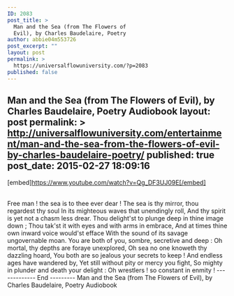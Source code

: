 ```yaml
---
ID: 2083
post_title: >
  Man and the Sea (from The Flowers of
  Evil), by Charles Baudelaire, Poetry
author: abbie04m553726
post_excerpt: ""
layout: post
permalink: >
  https://universalflowuniversity.com/?p=2083
published: false
---
```

Man and the Sea (from The Flowers of Evil), by Charles Baudelaire, Poetry Audiobook
layout: post
permalink: >
  http://universalflowuniversity.com/entertainment/man-and-the-sea-from-the-flowers-of-evil-by-charles-baudelaire-poetry/
published: true
post_date: 2015-02-27 18:09:16
---
[embed]https://www.youtube.com/watch?v=Qg_DF3UJ09E[/embed]</br></br>
<p>Free man ! the sea is to thee ever dear ! 
The sea is thy mirror, thou regardest thy soul 
In its mighteous waves that unendingly roll, 
And thy spirit is yet not a chasm less drear. 
Thou delight'st to plunge deep in thine image down ; 
Thou tak'st it with eyes and with arms in embrace, 
And at times thine own inward voice would'st efface 
With the sound of its savage ungovernable moan. 
You are both of you, sombre, secretive and deep : 
Oh mortal, thy depths are foraye unexplored, 
Oh sea no one knoweth thy dazzling hoard, 
You both are so jealous your secrets to keep ! 
And endless ages have wandered by, 
Yet still without pity or mercy you fight, 
So mighty in plunder and death your delight : 
Oh wrestlers ! so constant in enmity ! 
------------- End ---------
Man and the Sea (from The Flowers of Evil), by Charles Baudelaire, Poetry Audiobook</p>